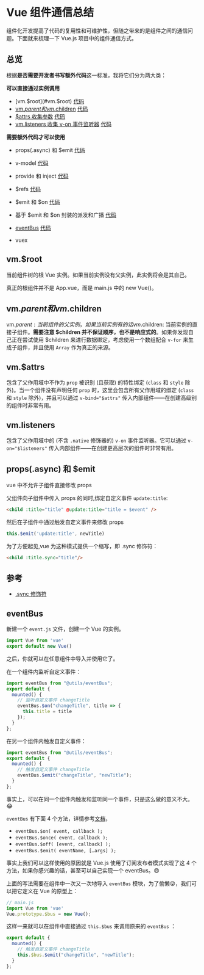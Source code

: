 # Vue 组件通信总结

组件化开发提高了代码的复用性和可维护性，但随之带来的是组件之间的通信问题。下面就来梳理一下 Vue.js 项目中的组件通信方式。

## 总览

根据**是否需要开发者书写额外代码**这一标准，我将它们分为两大类：

**可以直接通过实例调用**

+ [vm.$root](#vm.$root) [代码](./src/views/03)
+ [vm.$parent 和 vm.$children](#vm.$parent和vm.$children) [代码](./src/views/05)
+ [$attrs 收集参数](#vm.attrs) [代码](./src/views/09)
+ [vm.listeners 收集 v-on 事件监听器](#vm.listeners) [代码](./src/views/10)

**需要额外代码才可以使用**

+ props(.async) 和 $emit [代码](./src/views/01)
+ v-model [代码](./src/views/02)
+ provide 和 inject [代码](./src/views/04)
+ $refs [代码](./src/views/06)
+ $emit 和 $on [代码](./src/views/07)
+ 基于 $emit 和 $on 封装的派发和广播 [代码](./src/views/08)

+ [eventBus](#eventBus) [代码](./src/views/11)
+ vuex

## vm.$root

当前组件树的根 Vue 实例。如果当前实例没有父实例，此实例将会是其自己。

真正的根组件并不是 App.vue，而是 main.js 中的 new Vue()。

## vm.$parent和vm.$children

vm.$parent: 当前组件的父实例，如果当前实例有的话
vm.$children: 当前实例的直接子组件。**需要注意 $children 并不保证顺序，也不是响应式的**。如果你发现自己正在尝试使用 $children 来进行数据绑定，考虑使用一个数组配合 `v-for` 来生成子组件，并且使用 `Array` 作为真正的来源。

## vm.$attrs

包含了父作用域中不作为 `prop` 被识别 (且获取) 的特性绑定 (`class` 和 `style` 除外)。当一个组件没有声明任何 `prop` 时，这里会包含所有父作用域的绑定 (`class` 和 `style` 除外)，并且可以通过 `v-bind="$attrs"` 传入内部组件——在创建高级别的组件时非常有用。

## vm.listeners

包含了父作用域中的 (不含 `.native` 修饰器的) `v-on` 事件监听器。它可以通过 `v-on="$listeners"` 传入内部组件——在创建更高层次的组件时非常有用。

## props(.async) 和 $emit

vue 中不允许子组件直接修改 props

父组件向子组件中传入 props 的同时,绑定自定义事件 `update:title`:

```html
<child :title="title" @update:title="title = $event" />
```

然后在子组件中通过触发自定义事件来修改 props

```js
this.$emit('update:title', newTitle)
```


为了方便起见,vue 为这种模式提供一个缩写，即 .sync 修饰符：

```html
<child :title.sync="title"/>
```


## 参考

+ [.sync 修饰符](https://cn.vuejs.org/v2/guide/components-custom-events.html#sync-%E4%BF%AE%E9%A5%B0%E7%AC%A6)



## eventBus

新建一个 `event.js` 文件，创建一个 Vue 的实例。

```js
import Vue from 'vue'
export default new Vue()
```

之后，你就可以在任意组件中导入并使用它了。

在一个组件内监听自定义事件：

```js
import eventBus from "@utils/eventBus";
export default {
  mounted() {
    // 监听自定义事件 changeTitle
    eventBus.$on("changeTitle", title => {
      this.title = title
    });
  }
};
```

在另一个组件内触发自定义事件：

```js
import eventBus from "@utils/eventBus";
export default {
  mounted() {
    // 触发自定义事件 changeTitle
    eventBus.$emit("changeTitle", "newTitle");
  }
};
```

事实上，可以在同一个组件内触发和监听同一个事件，只是这么做的意义不大。:joy:

`eventBus` 有下面 4 个方法，详情参考[文档](https://cn.vuejs.org/v2/api/#%E5%AE%9E%E4%BE%8B%E6%96%B9%E6%B3%95-%E4%BA%8B%E4%BB%B6)，

+ `eventBus.$on( event, callback );`
+ `eventBus.$once( event, callback );`
+ `eventBus.$off( [event, callback] );`
+ `eventBus.$emit( eventName, […args] );`

事实上我们可以这样使用的原因就是 Vue.js 使用了订阅发布者模式实现了这 4 个方法，如果你感兴趣的话，甚至可以自己实现一个 eventBus。:smile:

上面的写法需要在组件中一次又一次地导入 `eventBus` 模块，为了偷懒:stuck_out_tongue_closed_eyes:，我们可以把它定义在 Vue 的原型上：

```js
// main.js
import Vue from 'vue'
Vue.prototype.$bus = new Vue();
```

这样一来就可以在组件中直接通过 `this.$bus` 来调用原来的 `eventBus` ：

```js
export default {
  mounted() {
    // 触发自定义事件 changeTitle
    this.$bus.$emit("changeTitle", "newTitle");
  }
};
```